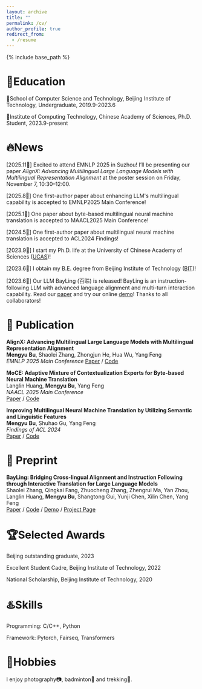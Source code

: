 ```yaml
---
layout: archive
title: ""
permalink: /cv/
author_profile: true
redirect_from:
  - /resume
---
```


{% include base_path %}

:school:Education
======
:round_pushpin:School of Computer Science and Technology, Beijing Institute of Technology, Undergraduate, 2019.9-2023.6

:round_pushpin:Institute of Computing Technology, Chinese Academy of Sciences, Ph.D. Student, 2023.9-present

:fire:News
======
[2025.11:rocket:] Excited to attend EMNLP 2025 in Suzhou! I’ll be presenting our paper *AlignX: Advancing Multilingual Large Language Models with Multilingual Representation Alignment* at the poster session on Friday, November 7, 10:30–12:00.

[2025.8🎉] One first-author paper about enhancing LLM's multilingual capability is accepted to EMNLP2025 Main Conference!

[2025.1🎉] One paper about byte-based multilingual neural machine translation is accepted to MAACL2025 Main Conference!

[2024.5🎉] One first-author paper about multilingual neural machine translation is accepted to ACL2024 Findings!

[2023.9👏] I start my Ph.D. life at the University of Chinese Academy of Sciences ([UCAS](https://www.ucas.ac.cn/))!

[2023.6👏] I obtain my B.E. degree from Beijing Institute of Technology ([BIT](https://www.bit.edu.cn/))!

[2023.6🎉] Our LLM BayLing (百聆) is released! BayLing is an instruction-following LLM with advanced language alignment and multi-turn interaction capability. Read our [paper](https://arxiv.org/abs/2306.10968) and try our online [demo](http://nlp.ict.ac.cn/bayling/demo/)! Thanks to all collaborators!

:bookmark_tabs: Publication
======
**AlignX: Advancing Multilingual Large Language Models with Multilingual Representation Alignment** \
**Mengyu Bu**, Shaolei Zhang, Zhongjun He, Hua Wu, Yang Feng \
*EMNLP 2025 Main Conference*
[Paper](https://arxiv.org/abs/2509.24338) / [Code](https://github.com/ictnlp/AlignX)

**MoCE: Adaptive Mixture of Contextualization Experts for Byte-based Neural Machine Translation** \
Langlin Huang, **Mengyu Bu**, Yang Feng \
*NAACL 2025 Main Conference* \
[Paper](https://aclanthology.org/2025.naacl-long.47/) / [Code](https://github.com/ictnlp/MoCE)

**Improving Multilingual Neural Machine Translation by Utilizing Semantic and Linguistic Features** \
**Mengyu Bu**, Shuhao Gu, Yang Feng \
*Findings of ACL 2024* \
[Paper](https://aclanthology.org/2024.findings-acl.620) / [Code](https://github.com/ictnlp/SemLing-MNMT)

:memo: Preprint
======
**BayLing: Bridging Cross-lingual Alignment and Instruction Following through Interactive Translation for Large Language Models** \
Shaolei Zhang, Qingkai Fang, Zhuocheng Zhang, Zhengrui Ma, Yan Zhou, Langlin Huang, **Mengyu Bu**, Shangtong Gui, Yunji Chen, Xilin Chen, Yang Feng \
[Paper](https://arxiv.org/abs/2306.10968) / [Code](https://github.com/ictnlp/BayLing) / [Demo](http://nlp.ict.ac.cn/bayling/demo/) / [Project Page](https://nlp.ict.ac.cn/bayling)

:trophy:Selected Awards
======
Beijing outstanding graduate, 2023

Excellent Student Cadre, Beijing Institute of Technology, 2022

National Scholarship, Beijing Institute of Technology, 2020

:hotsprings:Skills
======
Programming: C/C++, Python

Framework: Pytorch, Fairseq, Transformers

:telescope:Hobbies
======
I enjoy photography:camera:, badminton:badminton: and trekking:walking:.
